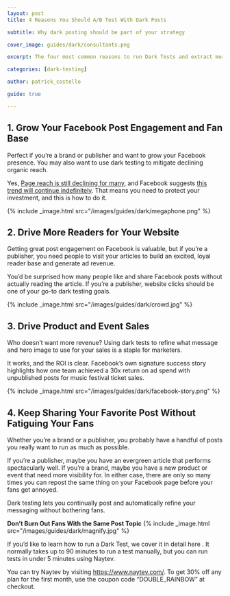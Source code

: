 ```yaml
---
layout: post
title: 4 Reasons You Should A/B Test With Dark Posts

subtitle: Why dark posting should be part of your strategy

cover_image: guides/dark/consultants.png

excerpt: The four most common reasons to run Dark Tests and extract more value from your Facebook Page.

categories: [dark-testing]

author: patrick_costello

guide: true

---
```


## 1. Grow Your Facebook Post Engagement and Fan Base

Perfect if you’re a brand or publisher and want to grow your Facebook presence. You may also want to use dark testing to mitigate declining organic reach. 

Yes, <a href="http://www.forbes.com/sites/jaysondemers/2015/05/13/why-your-organic-facebook-reach-is-still-falling-and-what-to-do-about-it/" target="_blank">Page reach is still declining for many</a>, and Facebook suggests <a href="https://www.facebook.com/business/news/Organic-Reach-on-Facebook" target="_blank">this trend will continue indefinitely</a>. That means you need to protect your investment, and this is how to do it.

{% include _image.html src="/images/guides/dark/megaphone.png" %} 

## 2. Drive More Readers for Your Website 

Getting great post engagement on Facebook is valuable, but if you’re a publisher, you need people to visit your articles to build an excited, loyal reader base and generate ad revenue. 

You’d be surprised how many people like and share Facebook posts without actually reading the article. If you’re a publisher, website clicks should be one of your go-to dark testing goals.

{% include _image.html src="/images/guides/dark/crowd.jpg" %} 

## 3. Drive Product and Event Sales

Who doesn’t want more revenue? Using dark tests to refine what message and hero image to use for your sales is a staple for marketers. 

It works, and the ROI is clear. Facebook’s own signature success story highlights how one team achieved a 30x return on ad spend with unpublished posts for music festival ticket sales.

{% include _image.html src="/images/guides/dark/facebook-story.png" %} 

## 4. Keep Sharing Your Favorite Post Without Fatiguing Your Fans 

Whether you’re a brand or a publisher, you probably have a handful of posts you really want to run as much as possible. 

If you’re a publisher, maybe you have an evergreen article that performs spectacularly well. If you’re a brand, maybe you have a new product or event that need more visibility for. In either case, there are only so many times you can repost the same thing on your Facebook page before your fans get annoyed. 

Dark testing lets you continually post and automatically refine your messaging without bothering fans.

**Don’t Burn Out Fans With the Same Post Topic**
{% include _image.html src="/images/guides/dark/magnify.jpg" %} 

If you’d like to learn how to run a Dark Test, we cover it in detail here <!-- add permalink to How to A/B Test on Facebook With Dark Posting]-->. It normally takes up to 90 minutes to run a test manually, but you can run tests in under 5 minutes using Naytev.

You can try Naytev by visiting <a href="https://www.naytev.com/" target="_blank">https://www.naytev.com/</a>. To get 30% off any plan for the first month, use the coupon code “DOUBLE_RAINBOW” at checkout.
